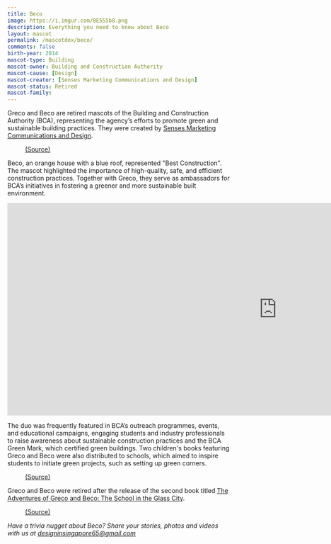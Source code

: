 ```yaml
---
title: Beco
image: https://i.imgur.com/8E555b8.png
description: Everything you need to know about Beco
layout: mascot
permalink: /mascotdex/beco/
comments: false
birth-year: 2014
mascot-type: Building
mascot-owner: Building and Construction Authority
mascot-cause: [Design]
mascot-creator: [Senses Marketing Communications and Design]
mascot-status: Retired
mascot-family: 
---
```


Greco and Beco are retired mascots of the Building and Construction Authority (BCA), representing the agency’s efforts to promote green and sustainable building practices. They were created by <a href="http://senses.com.sg/" target="_blank">Senses Marketing Communications and Design</a>.

<figure>
<img src="https://i.imgur.com/OCtsQeb.jpg" alt="">
<figcaption><a href="https://dasmondkoh.com/hi-greco-beco/" target="_blank">(Source)</a></figcaption>
</figure>

Beco, an orange house with a blue roof, represented "Best Construction". The mascot highlighted the importance of high-quality, safe, and efficient construction practices. Together with Greco, they serve as ambassadors for BCA’s initiatives in fostering a greener and more sustainable built environment.

<div class="video-responsive"><iframe width="1217" height="480" src="https://www.youtube.com/embed/kQehLixytAw" title="Episode 1: Beco’s transformation" frameborder="0" allow="accelerometer; autoplay; clipboard-write; encrypted-media; gyroscope; picture-in-picture; web-share" referrerpolicy="strict-origin-when-cross-origin" allowfullscreen></iframe> </div>

The duo was frequently featured in BCA’s outreach programmes, events, and educational campaigns, engaging students and industry professionals to raise awareness about sustainable construction practices and the BCA Green Mark, which certified green buildings. Two children's books featuring Greco and Beco were also distributed to schools, which aimed to inspire students to initiate green projects, such as setting up green corners.

<figure>
<img src="https://i.imgur.com/jbA56F6.png" alt="">
<figcaption><a href="https://www.gwen-lee.com/post/2017/06/28/a-new-adventure-for-greco-and-beco " target="_blank">(Source)</a></figcaption>
</figure>

Greco and Beco were retired after the release of the second book titled <a href="https://www.ecda.gov.sg/docs/growbeanstalklibraries/default-document-library/ideas-resources-from-community-partners/the-adventures-of-greco-beco---the-school-in-the-glass-city.pdf" target="_blank">The Adventures of Greco and Beco: The School in the Glass City</a>.

<figure>
<img src="https://i.imgur.com/mUhTWg1.jpg" alt="">
<figcaption><a href="https://www.facebook.com/BCASingapore/posts/pfbid0AjoGbEHQJVvs2i1eYzTDuwZ1mVgyG4RM6a26AKdTjercrsw6mjR1n9PMTVEPrJBbl" target="_blank">(Source)</a></figcaption>
</figure>

<i>Have a trivia nugget about Beco? Share your stories, photos and videos with us at designinsingapore65@gmail.com</i>
